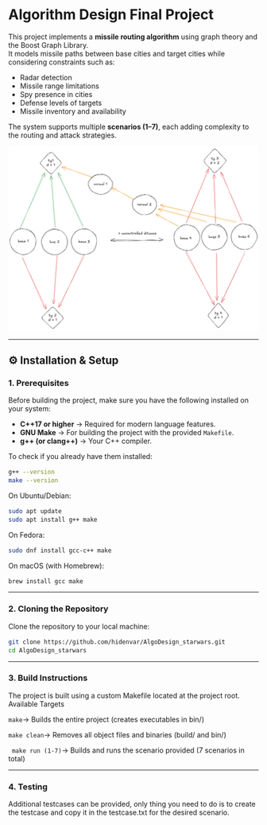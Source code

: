 # Algorithm Design Final Project

This project implements a **missile routing algorithm** using graph theory and the Boost Graph Library.  
It models missile paths between base cities and target cities while considering constraints such as:

- Radar detection  
- Missile range limitations  
- Spy presence in cities  
- Defense levels of targets  
- Missile inventory and availability  

The system supports multiple **scenarios (1–7)**, each adding complexity to the routing and attack strategies.

<img src = "https://github.com/hidenvar/AlgoDesign_starwars/blob/main/test/additional%20tc/sc1/tc5.png">

---

## ⚙️ Installation & Setup

### 1. Prerequisites
Before building the project, make sure you have the following installed on your system:

- **C++17 or higher** → Required for modern language features.  
- **GNU Make** → For building the project with the provided `Makefile`.  
- **g++ (or clang++)** → Your C++ compiler.  

To check if you already have them installed:
```bash
g++ --version
make --version
```
On Ubuntu/Debian:
```bash
sudo apt update
sudo apt install g++ make
```
On Fedora:
```bash
sudo dnf install gcc-c++ make
```
On macOS (with Homebrew):
```bash
brew install gcc make 
```
---

### 2. Cloning the Repository
Clone the repository to your local machine:
```bash
git clone https://github.com/hidenvar/AlgoDesign_starwars.git
cd AlgoDesign_starwars
```
---
### 3. Build Instructions
The project is built using a custom Makefile located at the project root.
Available Targets

``` make ```→ Builds the entire project (creates executables in bin/)

``` make clean ```→ Removes all object files and binaries (build/ and bin/)

``` make run (1-7)```→ Builds and runs the scenario provided (7 scenarios in total)

---
### 4. Testing
Additional testcases can be provided, only thing you need to do is to create the testcase and copy it in the testcase.txt for the desired scenario.
